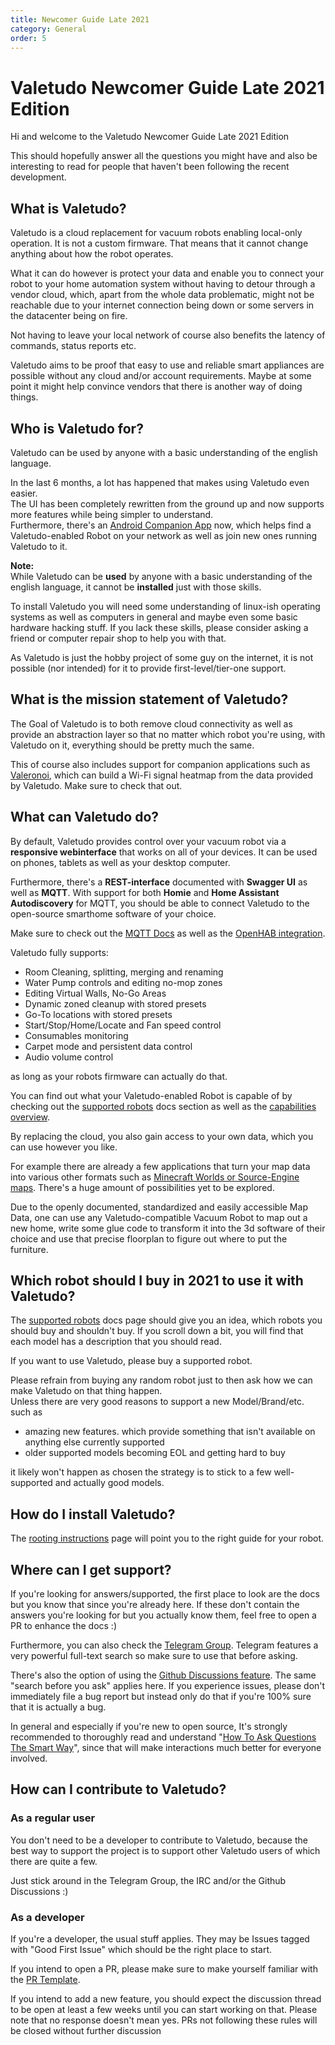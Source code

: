 ```yaml
---
title: Newcomer Guide Late 2021
category: General
order: 5
---
```


# Valetudo Newcomer Guide Late 2021 Edition

Hi and welcome to the Valetudo Newcomer Guide Late 2021 Edition

This should hopefully answer all the questions you might have and also be interesting to read for people that haven't been following the recent development.



## What is Valetudo?

Valetudo is a cloud replacement for vacuum robots enabling local-only operation. It is not a custom firmware.
That means that it cannot change anything about how the robot operates.

What it can do however is protect your data and enable you to connect your robot
to your home automation system without having to detour through a vendor cloud, which,
apart from the whole data problematic, might not be reachable due to your internet connection
being down or some servers in the datacenter being on fire.

Not having to leave your local network of course also benefits the latency of commands, status reports etc.

Valetudo aims to be proof that easy to use and reliable smart appliances are possible without any cloud and/or account requirements.
Maybe at some point it might help convince vendors that there is another way of doing things.


## Who is Valetudo for?

Valetudo can be used by anyone with a basic understanding of the english language.

In the last 6 months, a lot has happened that makes using Valetudo even easier.<br/>
The UI has been completely rewritten from the ground up and now supports more features while being simpler to understand.<br/>
Furthermore, there's an [Android Companion App](https://valetudo.cloud/pages/companion_apps/valetudo_companion.html) now,
which helps find a Valetudo-enabled Robot on your network as well as join new ones running Valetudo to it.


**Note:**<br/>
While Valetudo can be **used** by anyone with a basic understanding of the english language, it cannot be **installed**
just with those skills.

To install Valetudo you will need some understanding of linux-ish operating systems as well as computers in general
and maybe even some basic hardware hacking stuff.
If you lack these skills, please consider asking a friend or computer repair shop to help you with that.

As Valetudo is just the hobby project of some guy on the internet, it is not possible (nor intended) for it to provide
first-level/tier-one support.

## What is the mission statement of Valetudo?

The Goal of Valetudo is to both remove cloud connectivity as well as provide an abstraction layer so that no matter
which robot you're using, with Valetudo on it, everything should be pretty much the same.

This of course also includes support for companion applications such as [Valeronoi](https://github.com/ccoors/Valeronoi),
which can build a Wi-Fi signal heatmap from the data provided by Valetudo.
Make sure to check that out.

## What can Valetudo do?

By default, Valetudo provides control over your vacuum robot via a **responsive webinterface** that works on all of your devices.
It can be used on phones, tablets as well as your desktop computer.


Furthermore, there's a **REST-interface** documented with **Swagger UI** as well as **MQTT**.
With support for both **Homie** and **Home Assistant Autodiscovery** for MQTT, you should be able to connect Valetudo to
the open-source smarthome software of your choice.

Make sure to check out the [MQTT Docs](https://valetudo.cloud/pages/integrations/mqtt.html) as well as the
[OpenHAB integration](https://valetudo.cloud/pages/integrations/openhab-integration.html).

Valetudo fully supports:

- Room Cleaning, splitting, merging and renaming
- Water Pump controls and editing no-mop zones
- Editing Virtual Walls, No-Go Areas
- Dynamic zoned cleanup with stored presets
- Go-To locations with stored presets
- Start/Stop/Home/Locate and Fan speed control
- Consumables monitoring
- Carpet mode and persistent data control
- Audio volume control

as long as your robots firmware can actually do that.

You can find out what your Valetudo-enabled Robot is capable of by checking out the
[supported robots](https://valetudo.cloud/pages/general/supported-robots.html) docs section as well as the
[capabilities overview](https://valetudo.cloud/pages/general/capabilities-overview.html).

By replacing the cloud, you also gain access to your own data, which you can use however you like.

For example there are already a few applications that turn your map data into various other formats such as [Minecraft Worlds
or Source-Engine maps](https://valetudo.cloud/pages/companion_apps/fun_games.html). There's a huge amount of possibilities yet to be explored.

Due to the openly documented, standardized and easily accessible Map Data, one can use any Valetudo-compatible Vacuum Robot to map out
a new home, write some glue code to transform it into the 3d software of their choice and use that precise floorplan to
figure out where to put the furniture.

## Which robot should I buy in 2021 to use it with Valetudo?

The [supported robots](https://valetudo.cloud/pages/general/supported-robots.html) docs page should give you an idea,
which robots you should buy and shouldn't buy. If you scroll down a bit, you will find that each model has a description that you should read.

If you want to use Valetudo, please buy a supported robot.

Please refrain from buying any random robot just to then ask how we can make Valetudo on that thing happen.<br/>
Unless there are very good reasons to support a new Model/Brand/etc. such as
- amazing new features. which provide something that isn't available on anything else currently supported
- older supported models becoming EOL and getting hard to buy

it likely won't happen as chosen the strategy is to stick to a few well-supported and actually good models.

## How do I install Valetudo?

The [rooting instructions](https://valetudo.cloud/pages/general/rooting-instructions.html) page will point you to the
right guide for your robot.


## Where can I get support?

If you're looking for answers/supported, the first place to look are the docs but you know that since you're already here.
If these don't contain the answers you're looking for but you actually know them, feel free to open a PR to enhance the docs :)

Furthermore, you can also check the [Telegram Group](https://t.me/+wgt8FhMlrYkzNWNi).
Telegram features a very powerful full-text search so make sure to use that before asking.

There's also the option of using the [Github Discussions feature](https://github.com/Hypfer/Valetudo/discussions/categories/q-a-support).
The same "search before you ask" applies here.
If you experience issues, please don't immediately file a bug report but instead only do that if you're 100% sure that it is actually a bug.

In general and especially if you're new to open source, It's strongly recommended to thoroughly read and understand 
"[How To Ask Questions The Smart Way](http://www.catb.org/~esr/faqs/smart-questions)", since that will make interactions much better for everyone involved.

## How can I contribute to Valetudo?

### As a regular user

You don't need to be a developer to contribute to Valetudo, because the best way to support the project is to support other Valetudo users of which there are quite a few.

Just stick around in the Telegram Group, the IRC and/or the Github Discussions :)

### As a developer

If you're a developer, the usual stuff applies.
They may be Issues tagged with "Good First Issue" which should be the right place to start.

If you intend to open a PR, please make sure to make yourself familiar with the [PR Template](https://raw.githubusercontent.com/Hypfer/Valetudo/master/.github/PULL_REQUEST_TEMPLATE.md).

If you intend to add a new feature, you should expect the discussion thread to be open at least a few weeks until you can start working on that.
Please note that no response doesn't mean yes. PRs not following these rules will be closed without further discussion
